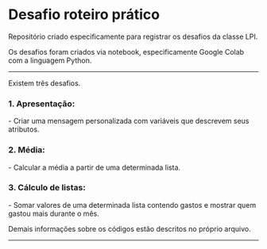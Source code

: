 # Desafio roteiro prático

Repositório criado especificamente para registrar os desafios da classe LPI.

Os desafios foram criados via notebook, especificamente Google Colab com a linguagem Python.

---

Existem três desafios.

<h3>1. Apresentação:</h3>
   - Criar uma mensagem personalizada com variáveis que descrevem seus atributos.
<h3>2. Média:</h3>
   - Calcular a média a partir de uma determinada lista.
<h3>3. Cálculo de listas:</h3>
   - Somar valores de uma determinada lista contendo gastos e mostrar quem gastou mais durante o mês.

Demais informações sobre os códigos estão descritos no próprio arquivo.

---
